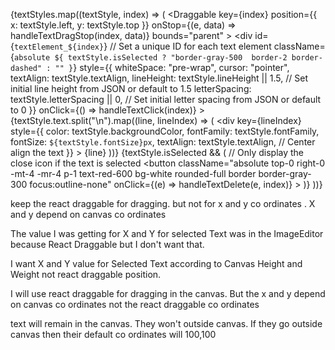 {textStyles.map((textStyle, index) => (
            <Draggable
              key={index}
              position={{ x: textStyle.left, y: textStyle.top }}
              onStop={(e, data) => handleTextDragStop(index, data)}
              bounds="parent"
            >
              <div
                id={`textElement_${index}`} // Set a unique ID for each text element
                className={`absolute ${
                  textStyle.isSelected
                    ? "border-gray-500  border-2 border-dashed"
                    : ""
                }`}
                style={{
                  whiteSpace: "pre-wrap",
                  cursor: "pointer",
                  textAlign: textStyle.textAlign,
                  lineHeight: textStyle.lineHeight || 1.5, // Set initial line height from JSON or default to 1.5
                  letterSpacing: textStyle.letterSpacing || 0, // Set initial letter spacing from JSON or default to 0
                }}
                onClick={() => handleTextClick(index)}
              >
                {textStyle.text.split("\n").map((line, lineIndex) => (
                  <div
                    key={lineIndex}
                    style={{
                      color: textStyle.backgroundColor,
                      fontFamily: textStyle.fontFamily,
                      fontSize: `${textStyle.fontSize}px`,
                      textAlign: textStyle.textAlign, // Center align the text
                    }}
                  >
                    {line}
                  </div>
                ))}
                {textStyle.isSelected && ( // Only display the close icon if the text is selected
                  <button
                    className="absolute top-0 right-0 -mt-4 -mr-4 p-1 text-red-600 bg-white rounded-full border border-gray-300 focus:outline-none"
                    onClick={(e) => handleTextDelete(e, index)}
                  >
                    <IoCloseSharp size={20} />
                  </button>
                )}
              </div>
            </Draggable>
          ))}


keep the react draggable for dragging. but not for x and y co ordinates . X and y depend on canvas co ordinates

The value I was getting for X and Y for selected Text was in the ImageEditor because React Draggable but I don't want that.

 I want X and Y value for Selected Text according to Canvas Height and Weight not react draggable position. 

I will use react draggable for dragging in the canvas. But the x and y depend on canvas co ordinates not the react draggable co ordinates

text will remain in the canvas. They won't outside canvas. If they go outside canvas then their default co ordinates will 100,100